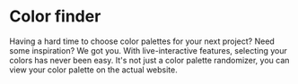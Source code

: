 # Color finder

Having a hard time to choose color palettes for your next project? Need some inspiration? We got you. With live-interactive features, selecting your colors has never been easy. It's not just a color palette randomizer, you can view your color palette on the actual website.
